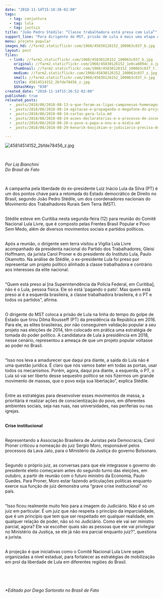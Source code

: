 ```yaml
---
date: "2018-11-14T15:10:36-02:00"
tags:
  - tag: conjuntura
  - tag: lula
  - tag: justiça
title: "João Pedro Stédile: “Classe trabalhadora está presa com Lula”"
support_line: "Para dirigente do MST, prisão de Lula é mais uma etapa do golpe de Estado iniciado em 2016"
menu: projeto popular
images_hd: //farm2.staticflickr.com/1960/45830126152_100063c037_b.jpg
layout: post
files:
  - link: //farm2.staticflickr.com/1960/45830126152_100063c037_b.jpg
    original: //farm2.staticflickr.com/1960/45830126152_1e0ca8894c_o.jpg
    thumbnail: //farm2.staticflickr.com/1960/45830126152_100063c037_t.jpg
    medium: //farm2.staticflickr.com/1960/45830126152_100063c037_z.jpg
    small: //farm2.staticflickr.com/1960/45830126152_100063c037_n.jpg
    title: 45814514152_2bfde78456_z.jpg
    $$hashKey: "030"
created_date: "2018-11-14T15:26:52-02:00"
published: true
releated_posts:
  - _posts/2018/08/2018-08-13-o-que-foram-as-ligas-camponesas-homenageadas-pela-marcha-do-mst.md
  - _posts/2018/08/2018-08-14-agitacao-e-propaganda-o-megafone-do-projeto-popular.md
  - _posts/2018/08/2018-08-14-cartas-para-lula.md
  - _posts/2018/08/2018-08-24-acoes-declaratorias-e-o-processo-de-inconstitucionalidade.md
  - _posts/2018/08/2018-08-28-o-povo-o-papa-a-onu-e-a-midia.md
  - _posts/2018/08/2018-08-29-kenarik-boujikian-o-judiciario-precisa-de-juizes-democraticos.md

---
```

<p><img alt="45814514152_2bfde78456_z.jpg" src="//farm2.staticflickr.com/1960/45830126152_100063c037_b.jpg" /></p>

<p>&nbsp;</p>

<p><em>Por Lia Bianchini<br />
Do Brasil de Fato</em></p>

<p>&nbsp;</p>

<p>A campanha pela liberdade do ex-presidente Luiz In&aacute;cio Lula da Silva (PT) &eacute; um dos pontos chave para a retomada do Estado democr&aacute;tico de Direito no Brasil, segundo Jo&atilde;o Pedro St&eacute;dile, um dos coordenadores nacionais do Movimento dos Trabalhadores Rurais Sem Terra (MST).</p>

<p><br />
St&eacute;dile esteve em Curitiba nesta segunda-feira (12) para reuni&atilde;o do Comit&ecirc; Nacional Lula Livre, que &eacute; composto pelas Frentes Brasil Popular e Povo Sem Medo, al&eacute;m de diversos movimentos sociais e partidos pol&iacute;ticos.</p>

<p><br />
Ap&oacute;s a reuni&atilde;o, o dirigente sem terra visitou a Vig&iacute;lia Lula Livre acompanhado da presidenta nacional do Partido dos Trabalhadores, Gleisi Hoffmann, da jurista Carol Proner e do presidente do Instituto Lula, Paulo Okamotto. Na an&aacute;lise de St&eacute;dile, o ex-presidente Lula foi preso por representar um projeto pol&iacute;tico alinhado &agrave; classe trabalhadora e contr&aacute;rio aos interesses da elite nacional.</p>

<p><br />
&ldquo;Quem est&aacute; preso a&iacute; [na Superintend&ecirc;ncia da Pol&iacute;cia Federal, em Curitiba], n&atilde;o &eacute; o Lula, pessoa f&iacute;sica. Ele s&oacute; est&aacute; &#39;pagando o pato&#39;. Mas quem est&aacute; preso a&iacute; &eacute; a esquerda brasileira, a classe trabalhadora brasileira, &eacute; o PT e todos os partidos&rdquo;, afirma.</p>

<p><br />
O dirigente do MST coloca a pris&atilde;o de Lula na linha do tempo do golpe de Estado que tirou Dilma Rousseff (PT) da presid&ecirc;ncia da Rep&uacute;blica em 2016. Para ele, as elites brasileiras, por n&atilde;o conseguirem valida&ccedil;&atilde;o popular a seu projeto nas elei&ccedil;&otilde;es de 2014, t&ecirc;m colocado em pr&aacute;tica uma estrat&eacute;gia de tomada do poder pol&iacute;tico. A candidatura de Lula &agrave; presid&ecirc;ncia em 2018, nesse cen&aacute;rio, representou a amea&ccedil;a de que um projeto popular voltasse ao poder no Brasil.</p>

<p><br />
&ldquo;Isso nos leva a amadurecer que daqui pra diante, a sa&iacute;da do Lula n&atilde;o &eacute; uma quest&atilde;o jur&iacute;dica. &Eacute; claro que n&oacute;s vamos bater em todas as portas, usar todos os mecanismos. Por&eacute;m, agora, daqui pra diante, a esquerda, o PT, o Lula s&oacute; vai ser liberto desse sequestro pol&iacute;tico se n&oacute;s fizermos um grande movimento de massas, que o povo exija sua liberta&ccedil;&atilde;o&rdquo;, explica St&eacute;dile.</p>

<p><br />
Entre as estrat&eacute;gias para desenvolver esses movimentos de massa, a priorit&aacute;ria &eacute; realizar a&ccedil;&otilde;es de conscientiza&ccedil;&atilde;o do povo, em diferentes ambientes sociais, seja nas ruas, nas universidades, nas periferias ou nas igrejas.</p>

<p><br />
<strong>Crise institucional</strong></p>

<p><br />
Representando a Associa&ccedil;&atilde;o Brasileira de Juristas pela Democracia, Carol Proner criticou a nomea&ccedil;&atilde;o do juiz Sergio Moro, respons&aacute;vel pelos processos da Lava Jato, para o Minist&eacute;rio da Justi&ccedil;a do governo Bolsonaro.</p>

<p><br />
Segundo o pr&oacute;prio juiz, as conversas para que ele integrasse o governo do presidente eleito come&ccedil;aram antes do segundo turno das elei&ccedil;&otilde;es, em outubro, a partir de reuni&atilde;o com o futuro ministro da Economia, Paulo Guedes. Para Proner, Moro estar fazendo articula&ccedil;&otilde;es pol&iacute;ticas enquanto exerce sua fun&ccedil;&atilde;o de juiz demonstra uma &ldquo;grave crise institucional&rdquo; no pa&iacute;s.</p>

<p><br />
&ldquo;Isso ficou realmente muito feio para a imagem do Judici&aacute;rio. N&atilde;o &eacute; s&oacute; um juiz em particular. &Eacute; um juiz que n&atilde;o respeita o princ&iacute;pio da imparcialidade, que &eacute; um princ&iacute;pio que tem que ser respeitado em qualquer realidade, em qualquer rela&ccedil;&atilde;o de poder, n&atilde;o s&oacute; no Judici&aacute;rio. Como ele vai ser ministro parcial, agora? Ele vai escolher quais s&atilde;o as pessoas que ele vai privilegiar no Minist&eacute;rio da Justi&ccedil;a, se ele j&aacute; n&atilde;o era parcial enquanto juiz?&rdquo;, questiona a jurista.&nbsp;</p>

<p><br />
A proje&ccedil;&atilde;o &eacute; que iniciativas como o Comit&ecirc; Nacional Lula Livre sejam organizadas a n&iacute;vel estadual, para fortalecer as estrat&eacute;gias de mobiliza&ccedil;&atilde;o em prol da liberdade de Lula em diferentes regi&otilde;es do Brasil.</p>

<p>&nbsp;</p>

<p>&nbsp;</p>

<p><em>*Editado por Diego Sartorato no Brasil de Fato</em></p>
